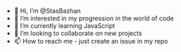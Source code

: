 - 👋 Hi, I’m @StasBazhan
- 👀 I’m interested in my progression in the world of code
- 🌱 I’m currently learning JavaScript
- 💞️ I’m looking to collaborate on new projects
- 📫 How to reach me - just create an issue in my repo

<!---
StasBazhan/StasBazhan is a ✨ special ✨ repository because its `README.md` (this file) appears on your GitHub profile.
You can click the Preview link to take a look at your changes.
--->
